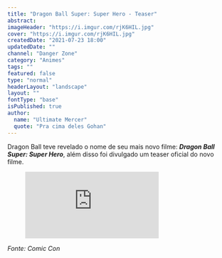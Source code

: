 ```yaml
---
title: "Dragon Ball Super: Super Hero - Teaser"
abstract:
imageHeader: "https://i.imgur.com/rjK6HIL.jpg"
cover: "https://i.imgur.com/rjK6HIL.jpg"
createdDate: "2021-07-23 18:00"
updatedDate: ""
channel: "Danger Zone"
category: "Animes"
tags: ""
featured: false
type: "normal"
headerLayout: "landscape"
layout: ""
fontType: "base"
isPublished: true
author:
  name: "Ultimate Mercer"
  quote: "Pra cima deles Gohan"
---
```


Dragon Ball teve revelado o nome de seu mais novo filme: _**Dragon Ball Super: Super Hero**_, além disso foi divulgado um teaser oficial do novo filme.

<figure class="ratio ratio-16x9 mb-4">
    <iframe src="https://www.youtube.com/embed/JOtM02o4Vf8" title="YouTube video player" frameborder="0" allow="accelerometer; autoplay; clipboard-write; encrypted-media; gyroscope; picture-in-picture" allowfullscreen></iframe>
</figure>

_Fonte: Comic Con_
